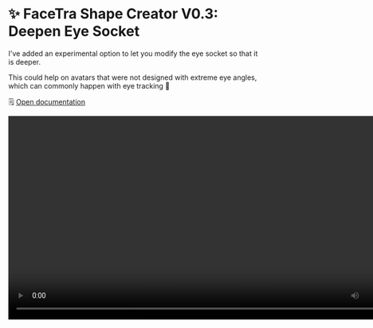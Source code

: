 ﻿# ✨ FaceTra Shape Creator V0.3: Deepen Eye Socket

I've added an experimental option to let you modify the eye socket so that it is deeper.

This could help on avatars that were not designed with extreme eye angles, which can commonly happen with eye tracking 👀

🗒️ [Open documentation](/docs/products/facetra-shape-creator)

<video controls width="816">
    <source src={require('./img/2023-11-12-p0-deepen-f.mp4').default}/>
</video>
